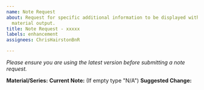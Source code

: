 ```yaml
---
name: Note Request
about: Request for specific additional information to be displayed with the successor
  material output.
title: Note Request - xxxxx
labels: enhancement
assignees: ChrisHairstonBnR

---
```


*Please ensure you are using the latest version before submitting a note request.*

**Material/Series:**
**Current Note:** (If empty type "N/A")
**Suggested Change:**
